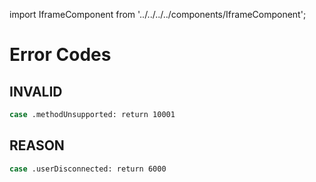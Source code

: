 import IframeComponent from '../../../../components/IframeComponent';

# Error Codes

## INVALID

```sh
case .methodUnsupported: return 10001
```

## REASON

```sh
case .userDisconnected: return 6000
```

<IframeComponent />
